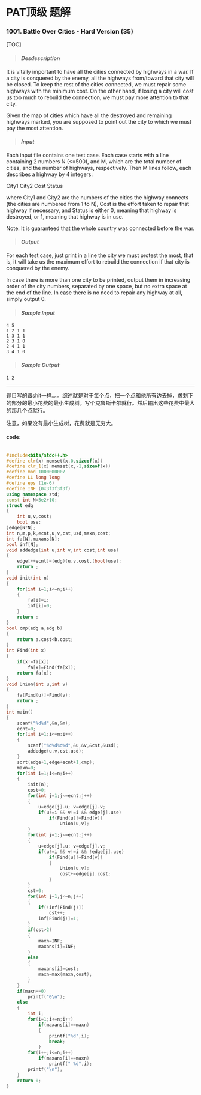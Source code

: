 # **PAT顶级 题解**
### **1001. Battle Over Cities - Hard Version (35)**

[TOC]

> #### *Desdescription*

It is vitally important to have all the cities connected by highways in a war. If a city is conquered by the enemy, all the highways from/toward that city will be closed. To keep the rest of the cities connected, we must repair some highways with the minimum cost. On the other hand, if losing a city will cost us too much to rebuild the connection, we must pay more attention to that city.

Given the map of cities which have all the destroyed and remaining highways marked, you are supposed to point out the city to which we must pay the most attention.

> #### *Input*

Each input file contains one test case. Each case starts with a line containing 2 numbers N (<=500), and M, which are the total number of cities, and the number of highways, respectively. Then M lines follow, each describes a highway by 4 integers:

City1 City2 Cost Status

where City1 and City2 are the numbers of the cities the highway connects (the cities are numbered from 1 to N), Cost is the effort taken to repair that highway if necessary, and Status is either 0, meaning that highway is destroyed, or 1, meaning that highway is in use.

Note: It is guaranteed that the whole country was connected before the war.

>  #### *Output*

For each test case, just print in a line the city we must protest the most, that is, it will take us the maximum effort to rebuild the connection if that city is conquered by the enemy.

In case there is more than one city to be printed, output them in increasing order of the city numbers, separated by one space, but no extra space at the end of the line. In case there is no need to repair any highway at all, simply output 0.

> #### *Sample Input*
```
4 5
1 2 1 1
1 3 1 1
2 3 1 0
2 4 1 1
3 4 1 0
```
> #### *Sample Output*
```
1 2
```

___

题目写的跟shit一样。。。综述就是对于每个点，把一个点和他所有边去掉，求剩下的部分的最小花费的最小生成树。写个克鲁斯卡尔就行。然后输出这些花费中最大的那几个点就行。

注意，如果没有最小生成树，花费就是无穷大。


#### **code:**
 ```c++

 #include<bits/stdc++.h>
 #define clr(x) memset(x,0,sizeof(x))
 #define clr_1(x) memset(x,-1,sizeof(x))
 #define mod 1000000007
 #define LL long long
 #define eps (1e-6)
 #define INF (0x3f3f3f3f)
 using namespace std;
 const int N=5e2+10;
 struct edg
 {
     int u,v,cost;
     bool use;
 }edge[N*N];
 int n,m,p,k,ecnt,u,v,cst,usd,maxn,cost;
 int fa[N],maxans[N];
 bool inf[N];
 void addedge(int u,int v,int cost,int use)
 {
     edge[++ecnt]=(edg){u,v,cost,(bool)use};
     return ;
 }
 void init(int n)
 {
     for(int i=1;i<=n;i++)
     {
         fa[i]=i;
         inf[i]=0;
     }
     return ;
 }
 bool cmp(edg a,edg b)
 {
     return a.cost<b.cost;
 }
 int Find(int x)
 {
     if(x!=fa[x])
         fa[x]=Find(fa[x]);
     return fa[x];
 }
 void Union(int u,int v)
 {
     fa[Find(u)]=Find(v);
     return ;
 }
 int main()
 {
     scanf("%d%d",&n,&m);
     ecnt=0;
     for(int i=1;i<=m;i++)
     {
         scanf("%d%d%d%d",&u,&v,&cst,&usd);
         addedge(u,v,cst,usd);
     }
     sort(edge+1,edge+ecnt+1,cmp);
     maxn=0;
     for(int i=1;i<=n;i++)
     {
         init(n);
         cost=0;
         for(int j=1;j<=ecnt;j++)
         {
             u=edge[j].u; v=edge[j].v;
             if(u!=i && v!=i && edge[j].use)
                 if(Find(u)!=Find(v))
                     Union(u,v);
         }
         for(int j=1;j<=ecnt;j++)
         {
             u=edge[j].u; v=edge[j].v;
             if(u!=i && v!=i && !edge[j].use)
                 if(Find(u)!=Find(v))
                 {
                     Union(u,v);
                     cost+=edge[j].cost;
                 }
         }
         cst=0;
         for(int j=1;j<=n;j++)
         {
             if(!inf[Find(j)])
                 cst++;
             inf[Find(j)]=1;
         }
         if(cst>2)
         {
             maxn=INF;
             maxans[i]=INF;
         }
         else
         {
             maxans[i]=cost;
             maxn=max(maxn,cost);
         }
     }
     if(maxn==0)
         printf("0\n");
     else
     {
         int i;
         for(i=1;i<=n;i++)
             if(maxans[i]==maxn)
             {
                 printf("%d",i);
                 break;
             }
         for(i++;i<=n;i++)
             if(maxans[i]==maxn)
                 printf(" %d",i);
         printf("\n");
     }
     return 0;
 }

```
